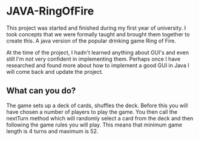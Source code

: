 # JAVA-RingOfFire


This project was started and finished during my first year of university. I took concepts that we were formally taught and brought them together to create this. A java version of the popular drinking game Ring of Fire.

At the time of the project, I hadn't learned anything about GUI's and even still I'm not very confident in implementing them. Perhaps once I have researched and found more about how to implement a good GUI in Java I will come back and update the project.

## What can you do?

The game sets up a deck of cards, shuffles the deck. Before this you will have chosen a number of players to play the game. You then call the nextTurn method which will randomly select a card from the deck and then following the game rules you will play. This means that minimum game length is 4 turns and maximum is 52.